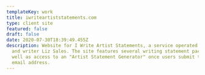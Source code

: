 ```yaml
---
templateKey: work
title: iwriteartiststatements.com
type: client site
featured: false
draft: false
date: 2020-07-30T18:39:49.455Z
description: Website for I Write Artist Statements, a service operated by artist
  and writer Liz Sales. The site features several writing statement packages, as
  well as access to an "Artist Statement Generator" once users submit their
  email address.
---
```

